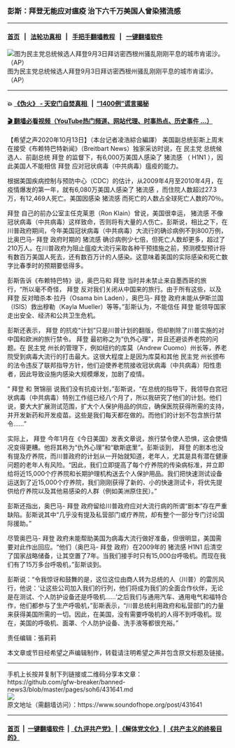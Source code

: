 ### 彭斯：拜登无能应对瘟疫 治下六千万美国人曾染猪流感
------------------------

#### [首页](https://github.com/gfw-breaker/banned-news3/blob/master/README.md) &nbsp;&nbsp;|&nbsp;&nbsp; [法轮功真相](https://github.com/begood0513/basic/blob/master/README.md)  &nbsp;&nbsp;|&nbsp;&nbsp; [手把手翻墙教程](https://github.com/gfw-breaker/guides/wiki)  &nbsp;&nbsp;|&nbsp;&nbsp; [一键翻墙软件](https://github.com/gfw-breaker/nogfw/blob/master/README.md)  



<div><img alt="图为民主党总统候选人拜登9月3日拜访密西根州骚乱刚刚平息的城市肯诺沙。（AP）" src="https://img.soundofhope.org/2020-10/10-13-1-1602611233070.jpg"/>
<br/><figcaption class="caption">
 图为民主党总统候选人拜登9月3日拜访密西根州骚乱刚刚平息的城市肯诺沙。（AP）
</figcaption></div><hr/>

#### 💥 [《伪火》 - 天安门自焚真相 ](http://158.247.195.190:10000/videos/blog/weihuo.html)&nbsp; |&nbsp; [“1400例”谎言揭秘  ](http://158.247.195.190:10000/videos/blog/jiexi1400.html)

#### [ 🎬  翻墙必看视频（YouTube热门频道、网站代理、时事热点、历史事件 ...）](https://github.com/gfw-breaker/links/blob/master/banned.md)

<div><div class="Content__Wrapper sc-1bvya0-0 grZQxZ">
 <p class="meta-top">
  <span class="meta">
   【希望之声2020年10月13日】（本台记者凌浩綜合編譯）
  </span>
  美国副总统彭斯上周末在接受《布赖特巴特新闻》（Breitbart News）独家采访时说，在
  <ok href="/term/2718">
   民主党
  </ok>
  总统候选人、前副总统
  <ok href="/term/3365">
   拜登
  </ok>
  的监督下，有6,000万美国人感染了
  <ok href="/term/127401">
   猪流感
  </ok>
  （
  <ok href="/term/81859">
   H1N1
  </ok>
  ），因此美国人不能相信
  <ok href="/term/3365">
   拜登
  </ok>
  应对冠状病毒（中共病毒）瘟疫的能力。
 </p>
 <p>
  根据美国疾病控制与预防中心（CDC）的估计，从2009年4月至2010年4月，在疫情爆发的第一年，就有6,080万美国人感染了
  <ok href="/term/127401">
   猪流感
  </ok>
  ，而住院人数超过27.3万，有12,469人死亡。美国因感染
  <ok href="/term/127401">
   猪流感
  </ok>
  而死亡的人数占全球死亡人数的70％。
 </p>
 <div class="AD_Embed__Wrap-sc-1xslmin-0 igMuqX module desktop">
  <div>
  </div>
 </div>
 <p>
  <ok href="/term/3365">
   拜登
  </ok>
  自己的前办公室主任克莱恩（Ron Klain）曾说，美国很幸运，
  <ok href="/term/127401">
   猪流感
  </ok>
  不像冠状病毒（中共病毒）这样致命，否则将有大量的人伤亡。彭斯说，相比之下，在川普政府期间，今年美国冠状病毒（中共病毒）大流行的确诊病例不到800万例，比奥巴马-
  <ok href="/term/3365">
   拜登
  </ok>
  政府时期的
  <ok href="/term/127401">
   猪流感
  </ok>
  确诊病例少七倍，但死亡人数却更多，超过了210万人。在川普政府为阻止瘟疫大流行采取各种干预措施之前，预测模型预计将有数百万美国人死去，还有数百万计的人感染。这意味着美国的实际感染和死亡数字比春季时的预期要低得多。
 </p>
 <p>
  彭斯告诉《布赖特巴特》说，奥巴马和
  <ok href="/term/3365">
   拜登
  </ok>
  当时并未禁止来自墨西哥的旅行，“所以毫不奇怪，
  <ok href="/term/3365">
   拜登
  </ok>
  反对我们关闭从中国来的旅行。由于所有这些，以及
  <ok href="/term/3365">
   拜登
  </ok>
  反对暗杀本·拉丹（Osama bin Laden），奥巴马-
  <ok href="/term/3365">
   拜登
  </ok>
  政府未能从伊斯兰国（ISIS）救出穆勒（Kayla Mueller）等等。”彭斯认为，不能信任
  <ok href="/term/3365">
   拜登
  </ok>
  能领导国家走出安全、经济和公共卫生危机。
 </p>
 <p>
  彭斯还表示，
  <ok href="/term/3365">
   拜登
  </ok>
  的抗疫“计划”只是川普计划的翻版，但却剔除了川普实施的对中国和欧洲的旅行禁令。
  <ok href="/term/3365">
   拜登
  </ok>
  最初称之为“仇外心理”，并且还避谈养老院的问题。在
  <ok href="/term/2718">
   民主党
  </ok>
  州长的管理下，例如纽约的库莫（Andrew Cuomo）州长等，养老院受到病毒大流行的打击最大。这很大程度上是因为库莫和其他
  <ok href="/term/2718">
   民主党
  </ok>
  州长颁布的法令违反了联邦指导方针，他们迫使养老院接收冠状病毒（中共病毒）阳性患者，因此导致设施内感染大规模爆发，加剧了疫情。
 </p>
 <p>
  “
  <ok href="/term/3365">
   拜登
  </ok>
  和
  <ok href="/term/348484">
   贺锦丽
  </ok>
  说我们没有抗疫计划，”彭斯说，“在总统的指导下，我领导白宫冠状病毒（中共病毒）特别工作组已经八个月了，所以我研究了他们的计划。他们说，要大大扩展测试范围，扩大个人保护用品的供应，确保医院获得所需的支持，并开发新药和开发疫苗。这些是我们每天都在做的。而他们的计划不包含旅行禁令……”
 </p>
 <p>
  实际上，
  <ok href="/term/3365">
   拜登
  </ok>
  今年1月在《今日美国》发表文章说，旅行禁令使人恐惧，这会使情况变得更糟。他将其称为“仇外心理”和“歇斯底里”。彭斯谈到，
  <ok href="/term/3365">
   拜登
  </ok>
  的剧本也没有提及疗养院，而川普政府的计划从一开始就知道，老年人，尤其是具有潜在健康问题的老年人有风险。“因此，我们立即提高了每个疗养院的传染病标准，并立即给将近15,000个疗养院和长期护理机构送去个人保护用品。我们把快速测试设备运送到了近15,000个疗养院，我们刚刚获得了新的、小的快速测试卡，将优先提供给疗养院以及其他易感染的人群（例如美洲原住民）。”
 </p>
 <div class="AD_Embed__Wrap-sc-1xslmin-0 igMuqX module desktop">
  <div>
  </div>
 </div>
 <p>
  彭斯还指出，奥巴马-
  <ok href="/term/3365">
   拜登
  </ok>
  政府留给川普政府应对大流行病的所谓“剧本”存在严重缺陷。彭斯说其中“几乎没有提及私营部门或疗养院，却有整个一部分专门讨论国际援助。”
 </p>
 <p>
  尽管奥巴马-
  <ok href="/term/3365">
   拜登
  </ok>
  政府未能帮助美国为病毒大流行做好准备，但很明显，美国需要对此作出回应。“他们（奥巴马-
  <ok href="/term/3365">
   拜登
  </ok>
  政府）在2009年的
  <ok href="/term/127401">
   猪流感
  </ok>
  <ok href="/term/81859">
   H1N1
  </ok>
  后清空了国家战略储备，让其空置了7年。当我们接手时只有15,000台呼吸机。而现在我们有了15万多台呼吸机，”彭斯谈到。
 </p>
 <p>
  彭斯说：“令我惊讶和鼓舞的是，这位这位由商人转为总统的人（川普）的雷厉风行，他说：‘让这些公司加入我们的行列，他们将成为我们的全面合作伙伴，无论是在测试、个人防护设备还是呼吸机……’之后我们与通用汽车、通用电气和福特合作，他们都参与了生产呼吸机，”彭斯表示，“川普总统利用政府和私营部门的力量来获得美国所需的一切。因此，在美国，没有需要呼吸机的人得不到呼吸机。现在，美国的呼吸机、面罩、个人防护设备、洗手液等都很充裕。”
 </p>
 <p class="meta-btm">
  责任编辑：張莉莉
 </p>
 <p class="meta-btm">
  本文章或节目经希望之声编辑制作，转载请注明希望之声并包含原文标题及链接。
 </p>
</div>
</div>
<hr/>
手机上长按并复制下列链接或二维码分享本文章：<br/>
https://github.com/gfw-breaker/banned-news3/blob/master/pages/soh6/431641.md <br/>
<a href='https://github.com/gfw-breaker/banned-news3/blob/master/pages/soh6/431641.md'><img src='https://github.com/gfw-breaker/banned-news3/blob/master/pages/soh6/431641.md.png'/></a> <br/>
原文地址（需翻墙访问）：https://www.soundofhope.org/post/431641


------------------------
#### [首页](https://github.com/gfw-breaker/banned-news3/blob/master/README.md) &nbsp;|&nbsp; [一键翻墙软件](https://github.com/gfw-breaker/nogfw/blob/master/README.md) &nbsp;| [《九评共产党》](https://github.com/gfw-breaker/9ping.md/blob/master/README.md#九评之一评共产党是什么) | [《解体党文化》](https://github.com/gfw-breaker/jtdwh.md/blob/master/README.md) | [《共产主义的终极目的》](https://github.com/gfw-breaker/gczydzjmd.md/blob/master/README.md)


<img src='http://gfw-breaker.win/banned-news3/pages/soh6/431641.md' width='0px' height='0px'/>